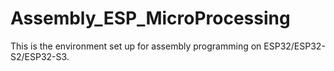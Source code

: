 # Assembly_ESP_MicroProcessing
This is the environment set up for assembly programming on ESP32/ESP32-S2/ESP32-S3.
